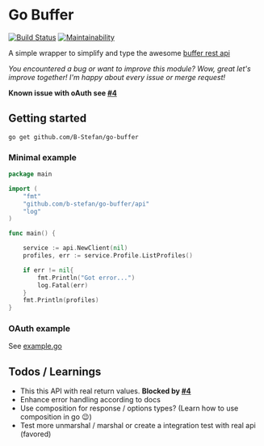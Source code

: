 # Go Buffer 
[![Build Status](https://travis-ci.org/B-Stefan/go-buffer.svg?branch=master)](https://travis-ci.org/B-Stefan/go-buffer)
[![Maintainability](https://api.codeclimate.com/v1/badges/8391f026b21e3a252567/maintainability)](https://codeclimate.com/github/B-Stefan/go-buffer/maintainability)

A simple wrapper to simplify and type the awesome [buffer rest api](https://buffer.com/developers/api)

*You encountered a bug or want to improve this module? 
Wow, great let's improve together! I'm happy about every issue or merge request!*

**Known issue with oAuth see [#4](https://github.com/B-Stefan/go-buffer/issues/4)**

## Getting started

`go get github.com/B-Stefan/go-buffer`

### Minimal example

````go
package main

import (
	"fmt"
	"github.com/b-stefan/go-buffer/api"
	"log"
)

func main() {

	service := api.NewClient(nil)
	profiles, err := service.Profile.ListProfiles()

	if err != nil{
		fmt.Println("Got error...")
		log.Fatal(err)
	}
	fmt.Println(profiles)
}
````

### OAuth example 

See [example.go](./example.go)


## Todos / Learnings

* This this API with real return values. **Blocked by [#4](https://github.com/B-Stefan/go-buffer/issues/4)**
* Enhance error handling according to docs 
* Use composition for response / options types? (Learn how to use composition in go 😉)
* Test more unmarshal / marshal or create a integration test with real api (favored)